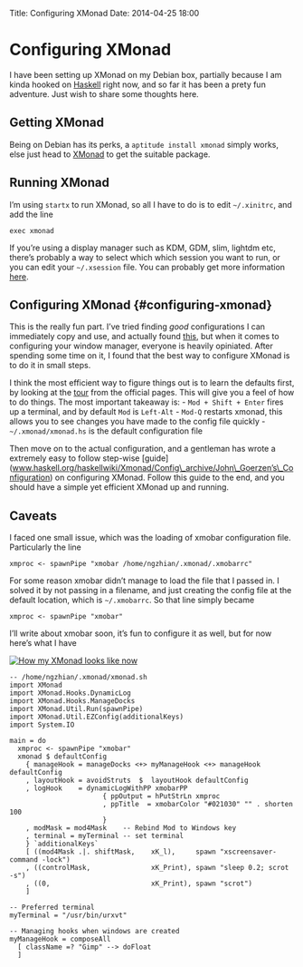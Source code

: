 Title: Configuring XMonad
Date: 2014-04-25 18:00

Configuring XMonad
==================

I have been setting up XMonad on my Debian box, partially because I am
kinda hooked on [Haskell](www.haskell.org) right now, and so far it has
been a prety fun adventure. Just wish to share some thoughts here.

Getting XMonad
--------------

Being on Debian has its perks, a `aptitude install xmonad` simply works,
else just head to [XMonad](www.xmonad.org/download.html) to get the
suitable package.

Running XMonad
--------------

I’m using `startx` to run XMonad, so all I have to do is to edit
`~/.xinitrc`, and add the line

``` {.sourceCode .bash}
exec xmonad
```

If you’re using a display manager such as KDM, GDM, slim, lightdm etc,
there’s probably a way to select which which session you want to run, or
you can edit your `~/.xsession` file. You can probably get more
information [here](xmonad.org/documentation.html).

Configuring XMonad {#configuring-xmonad}
------------------

This is the really fun part. I’ve tried finding *good* configurations I
can immediately copy and use, and actually found
[this](github.com/vicfryzel/xmonad-config), but when it comes to
configuring your window manager, everyone is heavily opiniated. After
spending some time on it, I found that the best way to configure XMonad
is to do it in small steps.

I think the most efficient way to figure things out is to learn the
defaults first, by looking at the [tour](xmonad.org/tour.html) from the
official pages. This will give you a feel of how to do things. The most
important takeaway is: - `Mod + Shift + Enter` fires up a terminal, and
by default `Mod` is `Left-Alt` - `Mod-Q` restarts xmonad, this allows
you to see changes you have made to the config file quickly -
`~/.xmonad/xmonad.hs` is the default configuration file

Then move on to the actual configuration, and a gentleman has wrote a
extremely easy to follow step-wise
\[guide\](www.haskell.org/haskellwiki/Xmonad/Config\_archive/John\_Goerzen’s\_Configuration)
on configuring XMonad. Follow this guide to the end, and you should have
a simple yet efficient XMonad up and running.

Caveats
-------

I faced one small issue, which was the loading of xmobar configuration
file. Particularly the line

``` {.sourceCode .haskell}
xmproc <- spawnPipe "xmobar /home/ngzhian/.xmonad/.xmobarrc"
```

For some reason xmobar didn’t manage to load the file that I passed in.
I solved it by not passing in a filename, and just creating the config
file at the default location, which is `~/.xmobarrc`. So that line
simply became

``` {.sourceCode .haskell}
xmproc <- spawnPipe "xmobar"
```

I’ll write about xmobar soon, it’s fun to configure it as well, but for
now here’s what I have

[![How my XMonad looks like
now](../images/xmonad-thumbnail.png)](../images/xmonad.png)

``` {.sourceCode .haskell}
-- /home/ngzhian/.xmonad/xmonad.sh
import XMonad
import XMonad.Hooks.DynamicLog
import XMonad.Hooks.ManageDocks
import XMonad.Util.Run(spawnPipe)
import XMonad.Util.EZConfig(additionalKeys)
import System.IO

main = do
  xmproc <- spawnPipe "xmobar"
  xmonad $ defaultConfig
    { manageHook = manageDocks <+> myManageHook <+> manageHook defaultConfig
    , layoutHook = avoidStruts  $  layoutHook defaultConfig
    , logHook    = dynamicLogWithPP xmobarPP
                       { ppOutput = hPutStrLn xmproc
                       , ppTitle  = xmobarColor "#021030" "" . shorten 100
                       }
    , modMask = mod4Mask    -- Rebind Mod to Windows key
    , terminal = myTerminal -- set terminal
    } `additionalKeys`
    [ ((mod4Mask .|. shiftMask,    xK_l),     spawn "xscreensaver-command -lock")
    , ((controlMask,               xK_Print), spawn "sleep 0.2; scrot -s")
    , ((0,                         xK_Print), spawn "scrot")
    ]

-- Preferred terminal
myTerminal = "/usr/bin/urxvt"

-- Managing hooks when windows are created
myManageHook = composeAll
  [ className =? "Gimp" --> doFloat
  ]
```
